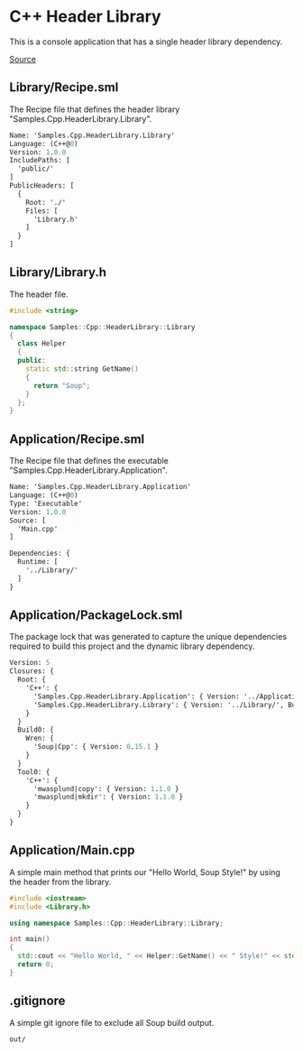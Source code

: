 # C++ Header Library
This is a console application that has a single header library dependency.

[Source](https://github.com/soup-build/soup/tree/main/samples/cpp/header-library)

## Library/Recipe.sml
The Recipe file that defines the header library "Samples.Cpp.HeaderLibrary.Library".
```sml
Name: 'Samples.Cpp.HeaderLibrary.Library'
Language: (C++@0)
Version: 1.0.0
IncludePaths: [
  'public/'
]
PublicHeaders: [
  {
    Root: './'
    Files: [
      'Library.h'
    ]
  }
]
```

## Library/Library.h
The header file.
```cpp
#include <string>

namespace Samples::Cpp::HeaderLibrary::Library
{
  class Helper
  {
  public:
    static std::string GetName()
    {
      return "Soup";
    }
  };
}
```

## Application/Recipe.sml
The Recipe file that defines the executable "Samples.Cpp.HeaderLibrary.Application".
```sml
Name: 'Samples.Cpp.HeaderLibrary.Application'
Language: (C++@0)
Type: 'Executable'
Version: 1.0.0
Source: [
  'Main.cpp'
]

Dependencies: {
  Runtime: [
    '../Library/'
  ]
}
```

## Application/PackageLock.sml
The package lock that was generated to capture the unique dependencies required to build this project and the dynamic library dependency.
```sml
Version: 5
Closures: {
  Root: {
    'C++': {
      'Samples.Cpp.HeaderLibrary.Application': { Version: '../Application', Build: 'Build0', Tool: 'Tool0' }
      'Samples.Cpp.HeaderLibrary.Library': { Version: '../Library/', Build: 'Build0', Tool: 'Tool0' }
    }
  }
  Build0: {
    Wren: {
      'Soup|Cpp': { Version: 0.15.1 }
    }
  }
  Tool0: {
    'C++': {
      'mwasplund|copy': { Version: 1.1.0 }
      'mwasplund|mkdir': { Version: 1.1.0 }
    }
  }
}
```

## Application/Main.cpp
A simple main method that prints our "Hello World, Soup Style!" by using the header from the library.
```cpp
#include <iostream>
#include <Library.h>

using namespace Samples::Cpp::HeaderLibrary::Library;

int main()
{
  std::cout << "Hello World, " << Helper::GetName() << " Style!" << std::endl;
  return 0;
}
```

## .gitignore
A simple git ignore file to exclude all Soup build output.
```
out/
```
